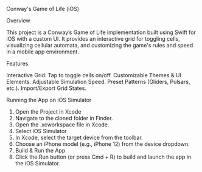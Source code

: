 Conway's Game of Life (iOS)

Overview

This project is a Conway’s Game of Life implementation built using Swift for iOS with a custom UI.
It provides an interactive grid for toggling cells, visualizing cellular automata, and customizing
the game's rules and speed in a mobile app environment.

Features

Interactive Grid: Tap to toggle cells on/off.
Customizable Themes & UI Elements.
Adjustable Simulation Speed.
Preset Patterns (Gliders, Pulsars, etc.).
Import/Export Grid States.

Running the App on iOS Simulator

1. Open the Project in Xcode
2. Navigate to the cloned folder in Finder.
3. Open the .xcworkspace file in Xcode.
4. Select iOS Simulator
5. In Xcode, select the target device from the toolbar.
6. Choose an iPhone model (e.g., iPhone 12) from the device dropdown.
7. Build & Run the App
8. Click the Run button (or press Cmd + R) to build and launch the app in the iOS Simulator.

